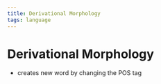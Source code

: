 ```yaml
---
title: Derivational Morphology
tags: language
---
```


# Derivational Morphology
- creates new word by changing the POS tag











































